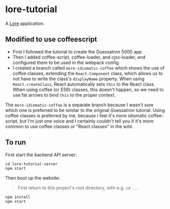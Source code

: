 # lore-tutorial

A [Lore](http://www.lorejs.org) application.

## Modified to use coffeescript

* First I followed the tutorial to create the Guessatron 5000 app.
* Then I added coffee-script, coffee-loader, and cjsx-loader, and configured them to be used in the webpack config.
* I created a branch called `more-idiomatic-coffee` which shows the use of coffee classes, extending the `React.Component` class, which allows us to not have to write the class's `displayName` property. When using `React.createClass`, React automatically sets `this` to the React class. When using coffee (or ES6) classes, this doesn't happen, so we need to use fat arrows to bind `this` to the proper context.

The `more-idiomatic-coffee` is a separate branch because I wasn't sure which one is preferred to be similar to the original Guessatron tutorial. Using coffee classes is preferred by me, because I feel it's more idiomatic coffee-script, but I'm just one voice and I certainly couldn't tell you if it's more common to use coffee classes or "React classes" in the wild.

## To run

First start the backend API server:

```
cd lore-tutorial-server
npm start
```

Then boot up the website:

> First return to this project's root directory, with e.g. `cd ..`.

```
npm install
npm start
```

